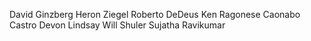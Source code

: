 David Ginzberg
Heron Ziegel
Roberto DeDeus
Ken Ragonese
Caonabo Castro
Devon Lindsay
Will Shuler
Sujatha Ravikumar
